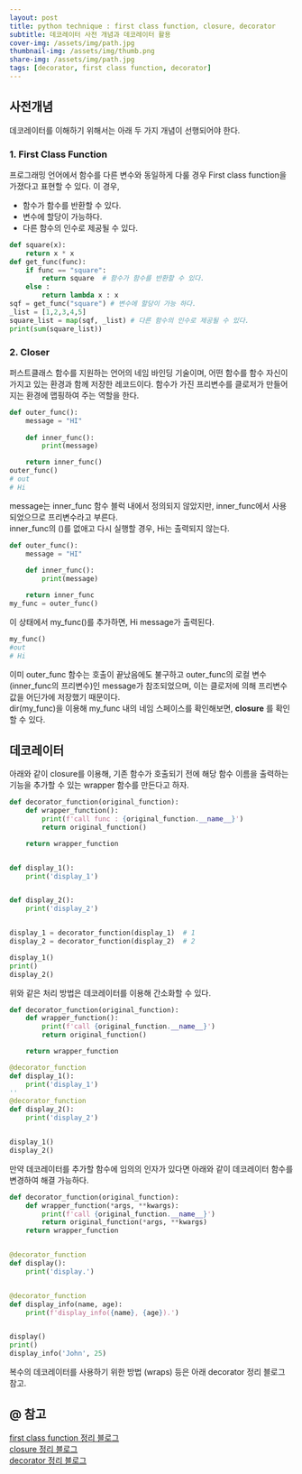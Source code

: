 ```yaml
---
layout: post
title: python technique : first class function, closure, decorator
subtitle: 데코레이터 사전 개념과 데코레이터 활용
cover-img: /assets/img/path.jpg
thumbnail-img: /assets/img/thumb.png
share-img: /assets/img/path.jpg
tags: [decorator, first class function, decorator]
---
```

## 사전개념
데코레이터를 이해하기 위해서는 아래 두 가지 개념이 선행되어야 한다.
### 1. First Class Function
 프로그래밍 언어에서 함수를 다른 변수와 동일하게 다룰 경우 First class function을 가졌다고 표현할 수 있다. 이 경우,
- 함수가 함수를 반환할 수 있다.
- 변수에 할당이 가능하다.
- 다른 함수의 인수로 제공될 수 있다.
```python
def square(x):
    return x * x
def get_func(func):
    if func == "square":
        return square  # 함수가 함수를 반환할 수 있다.
    else :
        return lambda x : x
sqf = get_func("square") # 변수에 할당이 가능 하다.
_list = [1,2,3,4,5]
square_list = map(sqf, _list) # 다른 함수의 인수로 제공될 수 있다.
print(sum(square_list))
```
### 2. Closer
퍼스트클래스 함수를 지원하는 언어의 네임 바인딩 기술이며, 어떤 함수를 함수 자신이 가지고 있는 환경과 함께 저장한 레코드이다. 
함수가 가진 프리변수를 클로저가 만들어지는 환경에 맵핑하여 주는 역할을 한다.

```python
def outer_func():
    message = "HI"
    
    def inner_func():
        print(message)

    return inner_func()
outer_func()
# out
# Hi
```
   
   
message는 inner_func 함수 블럭 내에서 정의되지 않았지만, inner_func에서 사용되었으므로 프리변수라고 부른다.   
inner_func의 ()를 없애고 다시 실행할 경우, Hi는 출력되지 않는다.
```python
def outer_func():
    message = "HI"
    
    def inner_func():
        print(message)

    return inner_func
my_func = outer_func()
```
   
   
이 상태에서 my_func()를 추가하면, Hi message가 출력된다.
```python
my_func()
#out
# Hi
```
   
   
이미 outer_func 함수는 호출이 끝났음에도 불구하고 outer_func의 로컬 변수(inner_func의 프리변수)인 message가 참조되었으며,
이는 클로저에 의해 프리변수 값을 어딘가에 저장했기 때문이다.   
dir(my_func)을 이용해 my_func 내의 네임 스페이스를 확인해보면, __closure__ 를 확인할 수 있다.

## 데코레이터
아래와 같이 closure를 이용해, 기존 함수가 호출되기 전에 해당 함수 이름을 출력하는 기능을 추가할 수 있는 wrapper 함수를 만든다고 하자.
```python
def decorator_function(original_function):
    def wrapper_function():
        print(f'call func : {original_function.__name__}')
        return original_function()

    return wrapper_function


def display_1():
    print('display_1')


def display_2():
    print('display_2')


display_1 = decorator_function(display_1)  # 1
display_2 = decorator_function(display_2)  # 2

display_1()
print()
display_2()
```
위와 같은 처리 방법은 데코레이터를 이용해 간소화할 수 있다.
```python
def decorator_function(original_function):
    def wrapper_function():
        print(f'call {original_function.__name__}')
        return original_function()

    return wrapper_function

@decorator_function
def display_1():
    print('display_1')
''
@decorator_function
def display_2():
    print('display_2')


display_1()
display_2()
```
   
   
만약 데코레이터를 추가할 함수에 임의의 인자가 있다면 아래와 같이 데코레이터 함수를 변경하여 해결 가능하다.
```python
def decorator_function(original_function):
    def wrapper_function(*args, **kwargs):
        print(f'call {original_function.__name__}')
        return original_function(*args, **kwargs)
    return wrapper_function


@decorator_function
def display():
    print('display.')


@decorator_function
def display_info(name, age):
    print(f'display_info({name}, {age}).')


display()
print()
display_info('John', 25)
```

복수의 데코레이터를 사용하기 위한 방법 (wraps) 등은 아래 decorator 정리 블로그 참고.

## @ 참고

[first class function 정리 블로그](https://schoolofweb.net/blog/posts/%ED%8C%8C%EC%9D%B4%EC%8D%AC-%ED%8D%BC%EC%8A%A4%ED%8A%B8%ED%81%B4%EB%9E%98%EC%8A%A4-%ED%95%A8%EC%88%98-first-class-function/)   
[closure 정리 블로그](https://schoolofweb.net/blog/posts/%ED%8C%8C%EC%9D%B4%EC%8D%AC-%ED%81%B4%EB%A1%9C%EC%A0%80-closure/)   
[decorator 정리 블로그](https://schoolofweb.net/blog/posts/%ED%8C%8C%EC%9D%B4%EC%8D%AC-%EB%8D%B0%EC%BD%94%EB%A0%88%EC%9D%B4%ED%84%B0-decorator/)

